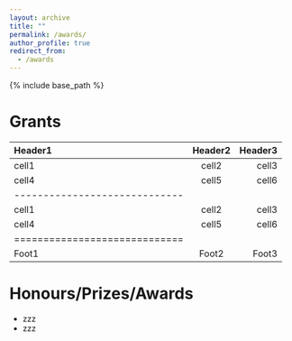 ```yaml
---
layout: archive
title: ""
permalink: /awards/
author_profile: true
redirect_from:
  - /awards
---
```


{% include base_path %}


Grants
======
| Header1 | Header2 | Header3 |
|:--------|:-------:|--------:|
| cell1   | cell2   | cell3   |
| cell4   | cell5   | cell6   |
|-----------------------------|
| cell1   | cell2   | cell3   |
| cell4   | cell5   | cell6   |
|=============================|
| Foot1   | Foot2   | Foot3   |
 
Honours/Prizes/Awards
======
* zzz
* zzz

